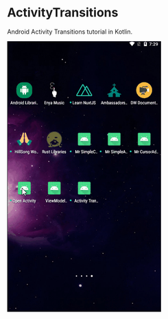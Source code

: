 # ActivityTransitions
Android Activity Transitions tutorial in Kotlin.

![Android Activity Transitions tutorial in Kotlin](MsActivityTransition.gif)

